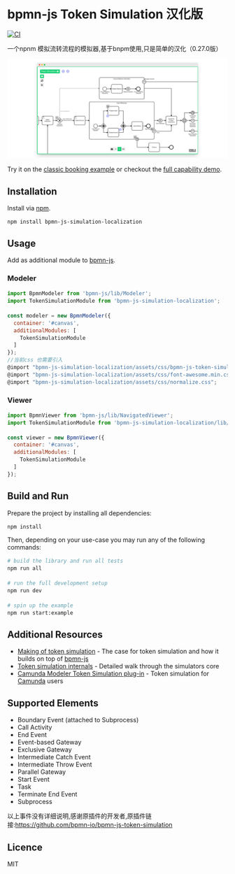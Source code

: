 # bpmn-js Token Simulation 汉化版

[![CI](https://github.com/bpmn-io/bpmn-js-token-simulation/workflows/CI/badge.svg)](https://github.com/bpmn-io/bpmn-js-token-simulation/actions?query=workflow%3ACI)

一个npnm 模拟流转流程的模拟器,基于bnpm使用,只是简单的汉化（0.27.0版）

[![Screencast](docs/screenshot.png)](https://bpmn-io.github.io/bpmn-js-token-simulation/modeler.html?e=1&pp=1)

Try it on the [classic booking example](https://bpmn-io.github.io/bpmn-js-token-simulation/modeler.html?e=1&pp=1&diagram=https%3A%2F%2Fraw.githubusercontent.com%2Fbpmn-io%2Fbpmn-js-token-simulation%2Fmaster%2Ftest%2Fspec%2Fbooking.bpmn) or checkout the [full capability demo](https://bpmn-io.github.io/bpmn-js-token-simulation/modeler.html?e=1&pp=1&diagram=https%3A%2F%2Fraw.githubusercontent.com%2Fbpmn-io%2Fbpmn-js-token-simulation%2Fmaster%2Fexample%2Fresources%2Fall.bpmn).

## Installation

Install via [npm](http://npmjs.com/).

```
npm install bpmn-js-simulation-localization
```

## Usage

Add as additional module to [bpmn-js](https://github.com/bpmn-io/bpmn-js).

### Modeler

```javascript
import BpmnModeler from 'bpmn-js/lib/Modeler';
import TokenSimulationModule from 'bpmn-js-simulation-localization';

const modeler = new BpmnModeler({
  container: '#canvas',
  additionalModules: [
    TokenSimulationModule
  ]
});
//当前css 也需要引入
@import "bpmn-js-simulation-localization/assets/css/bpmn-js-token-simulation.css";
@import "bpmn-js-simulation-localization/assets/css/font-awesome.min.css";
@import "bpmn-js-simulation-localization/assets/css/normalize.css";
```

### Viewer

```javascript
import BpmnViewer from 'bpmn-js/lib/NavigatedViewer';
import TokenSimulationModule from 'bpmn-js-simulation-localization/lib/viewer';

const viewer = new BpmnViewer({
  container: '#canvas',
  additionalModules: [
    TokenSimulationModule
  ]
});
```

## Build and Run

Prepare the project by installing all dependencies:

```sh
npm install
```

Then, depending on your use-case you may run any of the following commands:

```sh
# build the library and run all tests
npm run all

# run the full development setup
npm run dev

# spin up the example
npm run start:example
```

## Additional Resources

* [Making of token simulation](https://nikku.github.io/talks/2021-token-simulation/presentation.html) - The case for token simulation and how it builds on top of [bpmn-js](https://github.com/bpmn-io/bpmn-js)
* [Token simulation internals](https://nikku.github.io/talks/2021-token-simulation-internals/presentation.html) - Detailed walk through the simulators core
* [Camunda Modeler Token Simulation plug-in](https://github.com/bpmn-io/bpmn-js-token-simulation-plugin) - Token simulation for [Camunda](https://camunda.com/) users


## Supported Elements

* Boundary Event (attached to Subprocess)
* Call Activity
* End Event
* Event-based Gateway
* Exclusive Gateway
* Intermediate Catch Event
* Intermediate Throw Event
* Parallel Gateway
* Start Event
* Task
* Terminate End Event
* Subprocess

以上事件没有详细说明,感谢原插件的开发者,原插件链接:https://github.com/bpmn-io/bpmn-js-token-simulation

## Licence

MIT
